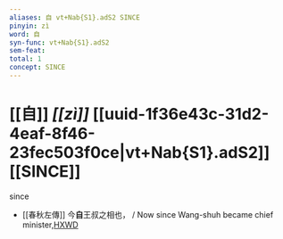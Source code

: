```yaml
---
aliases: 自 vt+Nab{S1}.adS2 SINCE
pinyin: zì
word: 自
syn-func: vt+Nab{S1}.adS2
sem-feat: 
total: 1
concept: SINCE 
---
```

# [[自]] *[[zì]]*  [[uuid-1f36e43c-31d2-4eaf-8f46-23fec503f0ce|vt+Nab{S1}.adS2]] [[SINCE]]
since
 - [[春秋左傳]] 今**自**王叔之相也， / Now since Wang-shuh became chief minister,[HXWD](https://hxwd.org/textview.html?location=KR1e0001_tls_009-244a.28)